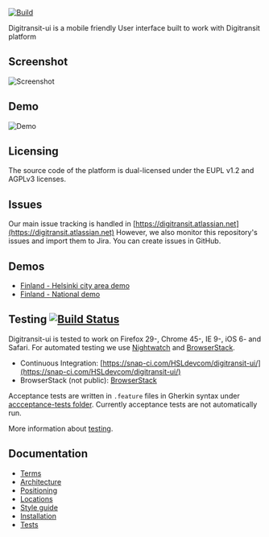 [![Build](https://snap-ci.com/HSLdevcom/digitransit-ui/branch/master/build_image)](https://snap-ci.com/HSLdevcom/digitransit-ui/branch/master/)

Digitransit-ui is a mobile friendly User interface built to work with Digitransit platform

## Screenshot
![Screenshot](https://raw.githubusercontent.com/HSLdevcom/digitransit-ui/master/docs/images/screenshot.png)

## Demo
![Demo](https://raw.githubusercontent.com/HSLdevcom/digitransit-ui/master/docs/images/demo.gif)

## Licensing
The source code of the platform is dual-licensed under the EUPL v1.2 and AGPLv3 licenses.

## Issues
Our main issue tracking is handled in [https://digitransit.atlassian.net](https://digitransit.atlassian.net)
However, we also monitor this repository's issues and import them to Jira. You can create issues in GitHub.

## Demos
* [Finland - Helsinki city area demo](http://matka.hsl.fi/)
* [Finland - National demo](http://digitransit.fi/digitransit-ui/)

## Testing [![Build Status](https://snap-ci.com/HSLdevcom/digitransit-ui/branch/master/build_image)](https://snap-ci.com/HSLdevcom/digitransit-ui/branch/master/)

Digitransit-ui is tested to work on Firefox 29-, Chrome 45-, IE 9-, iOS 6- and Safari. For automated testing we use [Nightwatch](http://nightwatchjs.org/) and [BrowserStack](http://browserstack.com/).
- Continuous Integration: [https://snap-ci.com/HSLdevcom/digitransit-ui/](https://snap-ci.com/HSLdevcom/digitransit-ui/)
- BrowserStack (not public): [BrowserStack](http://www.browserstack.com/)

Acceptance tests are written in `.feature` files in Gherkin syntax under [accceptance-tests folder](acceptance-tests/). Currently acceptance tests are not automatically run.

More information about [testing](docs/Tests.md).

## Documentation
* [Terms](docs/Terms.md)
* [Architecture](docs/Architecture.md)
* [Positioning](docs/Position.md)
* [Locations](docs/Location.md)
* [Style guide](http://matka.hsl.fi/digitransit-ui/styleguidelines)
* [Installation](docs/Installation.md)
* [Tests](docs/Tests.md)
